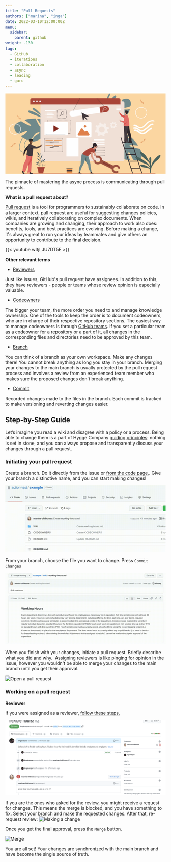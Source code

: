```yaml
---
title: "Pull Requests"
authors: ["marina", "inga"]
date: 2022-03-10T12:00:00Z
menu:
  sidebar:
    parent: github
weight: -130
tags:
  - GitHub
  - iterations
  - collaboration
  - async
  - leading
  - guru
---
```


![Pull request](/img/tools/pull-request.png)

The pinnacle of mastering the async process is communicating through pull requests.

**What is a pull request about?**

[Pull request](https://docs.github.com/en/pull-requests/collaborating-with-pull-requests/proposing-changes-to-your-work-with-pull-requests/about-branches) is a tool for programmers to sustainably collaborate on code. In a larger context, pull request are useful for suggesting changes policies, wikis, and iteratively collaborating on complex documents. When companies are growing and changing, their approach to work also does: benefits, tools, and best practices are evolving. Before making a change, it's always great to run your ideas by teammates and give others an opportunity to contribute to the final decision.

{{< youtube w3jLJU7DT5E >}}

**Other relevant terms**

- [Reviewers](https://docs.github.com/en/pull-requests/collaborating-with-pull-requests/proposing-changes-to-your-work-with-pull-requests/requesting-a-pull-request-review)

Just like issues, GitHub's pull request have assignees. In addition to this, they have reviewers - people or teams whose review opinion is especially valuable.

- [Codeowners](https://docs.github.com/en/repositories/managing-your-repositorys-settings-and-features/customizing-your-repository/about-code-owners)

The bigger your team, the more order you need to and manage knowledge ownership. One of the tools to keep the order is to document codeowners, who are in charge of their respective repository sections. The easiest way to manage codeowners is through [GitHub teams](https://docs.github.com/en/organizations/organizing-members-into-teams/about-teams). If you set a particular team as a codeowner for a repository or a part of it, all changes in the corresponding files and directories need to be approved by this team.

- [Branch](https://docs.github.com/en/pull-requests/collaborating-with-pull-requests/proposing-changes-to-your-work-with-pull-requests/about-branches)

You can think of a branch as your own workspace. Make any changes there! You cannot break anything as long you stay in your branch. Merging your changes to the main branch is usually protected by the pull request process and involves a review from an experienced team member who makes sure the proposed changes don't break anything.

- [Commit](https://docs.github.com/en/pull-requests/committing-changes-to-your-project/creating-and-editing-commits/about-commits)

Recorded changes made to the files in the branch. Each commit is tracked to make versioning and reverting changes easier.

## Step-by-Step Guide

Let’s imagine you read a wiki and disagree with a policy or a process. Being able to change them is a part of Hygge Company [guiding principles](https://hygge.work/guiding-principles/): nothing is set in stone, and you can always propose and transparently discuss your changes through a pull request.

### Initiating your pull request

Create a branch. Do it directly from the issue or [from the code page.](https://docs.github.com/en/pull-requests/collaborating-with-pull-requests/proposing-changes-to-your-work-with-pull-requests/creating-and-deleting-branches-within-your-repository). Give your branch a distinctive name, and you can start making changes!

![Making a branch](/img/pull-requests/create-a-branch.gif)

From your branch, choose the file you want to change. Press `Commit Changes`

![Commit changes](/img/pull-requests/making-a-commit.gif)

When you finish with your changes, initiate a pull request. Briefly describe what you did and why.  Assigning reviewers is like pinging for opinion in the issue, however you wouldn't be able to merge your changes to the main branch until you get their approval.

![Open a pull request](/img/pull-requests/open-a-pull-request.gif)

### Working on a pull request

**Reviewer**

If you were assigned as a reviewer, [follow these steps.](https://docs.github.com/en/pull-requests/collaborating-with-pull-requests/reviewing-changes-in-pull-requests/reviewing-proposed-changes-in-a-pull-request)

![The merge is blocked](/img/pull-requests/changesarerequested.png)

If you are the ones who asked for the review, you might receive a request for changes. This means the merge is blocked, and you have something to fix. Select your branch and make the requested changes. After that, re-request review:
![Making a change](/img/pull-requests/making-change.gif)

Once you get the final approval, press the `Merge` button.

![Merge](/img/pull-requests/merge.gif)

You are all set! Your changes are synchronized with the main branch and have become the single source of truth.
